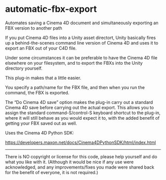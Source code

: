 # automatic-fbx-export
Automates saving a Cinema 4D document and simultaneously exporting an FBX version to another path

If you put Cinema 4D files into a Unity asset directort, Unity basically fires up a behind-the-scenes command line version of Cinema 4D and uses it to export an FBX out of your C4D file.

Under some circumstances it can be preferable to have the Cinema 4D file elsewhere on your filesystem, and to export the FBXs into the Unity directory yourself.

This plug-in makes that a little easier.

You specify a path/name for the FBX file, and then when you run the command, the FBX is exported.

The “Do Cinema 4D save” option makes the plug-in carry out a standard Cinema 4D save before carrying out the actual export. This allows you to assign the standard command-S/control-S keyboard shortcut to the plug-in, where it will still behave as you would expect it to, with the added benefit of getting your FBX saved out as well.

Uses the Cinema 4D Python SDK:

https://developers.maxon.net/docs/Cinema4DPythonSDK/html/index.html

***********************

There is NO copyright or license for this code, please help yourself and do what you like with it. (Although it would be nice if any use were acknowledged, and any improvements/fixes you made were shared back for the benefit of everyone, it is not required.)
